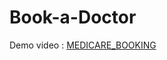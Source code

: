 # Book-a-Doctor

Demo video : [MEDICARE_BOOKING](https://docs.google.com/document/d/1NFIGj5u0oMspQZWLhdcNhO6kgES8fRAo4Ee7WrBrEHo/edit?usp=drive_link)

